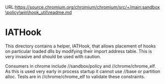 URL:https://source.chromium.org/chromium/chromium/src/+/main:sandbox\policy\win\hook_util\readme.md
# IATHook

This directory contains a helper, IATHook, that allows placement
of hooks on particular loaded dlls by modifying their import
address table. This is very invasive and should be used with caution.

Consumers in chrome include //sandbox/policy and //chrome/chrome_elf.
As this is used very early in process startup it cannot use //base
or partition alloc. Tests are in //chrome/chrome_elf to validate
these constraints.
